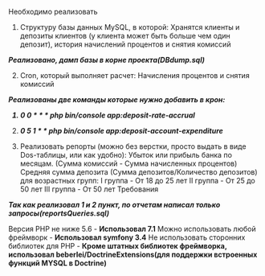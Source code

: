 
Необходимо реализовать

1) Структуру базы данных MySQL, в которой:
Хранятся клиенты и депозиты клиентов (у клиента может быть больше чем один депозит), история начислений процентов и снятия комиссий

<b><i>Реализовано, дамп базы в корне проекта(DBdump.sql)</i></b>

2) Cron, который выполняет расчет: Начисления процентов и снятия комиссий

<b><i>Реализованы две команды которые нужно добавить в крон:
1) 0 0 * * * php bin/console app:deposit-rate-accrual
2) 0 5 1 * * php bin/console app:deposit-account-expenditure
</i></b>

3) Реализовать репорты (можно без верстки, просто выдать в виде Dos-таблицы, или как удобно):
Убыток или прибыль банка по месяцам. (Сумма комиссий - Сумма начисленных процентов)
Средняя сумма депозита (Сумма депозитов/Количество депозитов) для возрастных групп:
I группа - От 18 до 25 лет
II группа - От 25 до 50 лет
III группа - От 50 лет
Требования

<b><i>Так как реализовал 1 и 2 пункт, по отчетам написал только запросы(reportsQueries.sql)</i></b>

Версия PHP не ниже 5.6 - <b>Использовал 7.1</b>
Можно использовать любой фреймворк - <b>Использовал symfony 3.4</b>
Не использовать сторонних библиотек для PHP - <b>Кроме штатных библиотек фреймворка, использовал beberlei/DoctrineExtensions(для поддержки встроенных функций MYSQL в Doctrine)</b>
